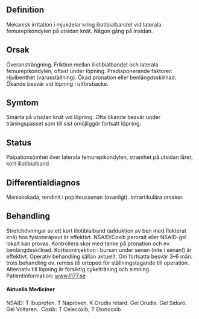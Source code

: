 ## Definition

Mekanisk irritation i mjukdelar kring iliotibialbandet vid laterala femurepikondylen på utsidan knät. Någon gång på insidan.

## Orsak

Överansträngning. Friktion mellan iliotibialbandet och laterala femurepikondylen, oftast under löpning. Predisponerande faktorer: Hjulbenthet (varusställning). Ökad pronation eller benlängdsskillnad. Ökande besvär vid löpning i utförsbacke.

## Symtom

Smärta på utsidan knät vid löpning. Ofta ökande besvär under träningspasset som till sist omöjliggör fortsatt löpning.

## Status

Palpationsömhet över laterala femurepikondylen, stramhet på utsidan låret, kort iliotibialband.

## Differentialdiagnos

Meniskskada, tendinit i popliteussenan (ovanligt). Intrartikulära orsaker.

## Behandling

Stretchövningar av ett kort iliotibialband (adduktion av ben med flekterat knä) hos fysioterapeut är effektivt. NSAID/Coxib peroralt eller NSAID-gel lokalt kan provas. Kontrollera skor med tanke på pronation och ev. benlängdsskillnad. Kortisoninjektion i bursan under senan (inte i senan!) är effektivt. Operativ behandling sällan aktuellt. Om fortsatta besvär 3–6 mån. trots behandling ev. remiss till ortoped för ställningstagande till operation.
Alternativ till löpning är försiktig cykelträning och simning.
Patientinformation: www.1177.se

#### Aktuella Mediciner

NSAID: T Ibuprofen. T Naproxen. K Orudis retard. Gel Orudis.
Gel Siduro. Gel Voltaren.
 Coxib: T Celecoxib, T Etoricoxib 

